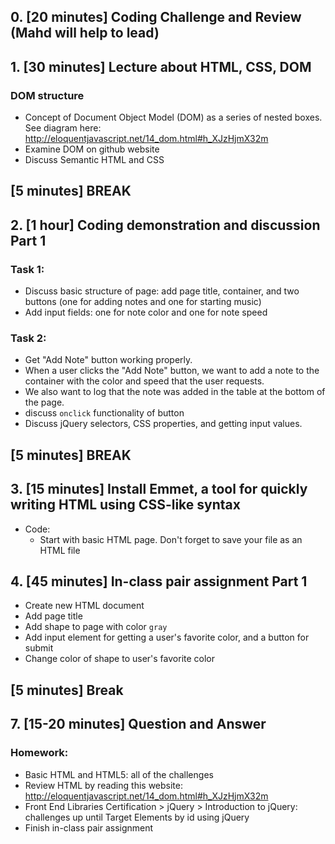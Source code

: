 ## 0. [20 minutes] Coding Challenge and Review (Mahd will help to lead)

## 1. [30 minutes] Lecture about HTML, CSS, DOM
### DOM structure
- Concept of Document Object Model (DOM) as a series of nested boxes. See diagram here: http://eloquentjavascript.net/14_dom.html#h_XJzHjmX32m
- Examine DOM on github website
- Discuss Semantic HTML and CSS

## [5 minutes] BREAK

## 2. [1 hour] Coding demonstration and discussion Part 1
### Task 1: 
- Discuss basic structure of page: add page title, container, and two buttons (one for adding notes and one for starting music)
- Add input fields: one for note color and one for note speed

### Task 2:
- Get "Add Note" button working properly. 
- When a user clicks the "Add Note" button, we want to add a note to the container with the color and speed that the user requests.
- We also want to log that the note was added in the table at the bottom of the page.
- discuss `onclick` functionality of button
- Discuss jQuery selectors, CSS properties, and getting input values.

## [5 minutes] BREAK

## 3. [15 minutes] Install Emmet, a tool for quickly writing HTML using CSS-like syntax
- Code: 
	* Start with basic HTML page. Don't forget to save your file as an HTML file

## 4. [45 minutes] In-class pair assignment Part 1
- Create new HTML document
- Add page title
- Add shape to page with color `gray`
- Add input element for getting a user's favorite color, and a button for submit
- Change color of shape to user's favorite color

## [5 minutes] Break

## 7. [15-20 minutes] Question and Answer 

### Homework: 
- Basic HTML and HTML5: all of the challenges
- Review HTML by reading this website: http://eloquentjavascript.net/14_dom.html#h_XJzHjmX32m
- Front End Libraries Certification > jQuery > Introduction to jQuery: challenges up until Target Elements by id using jQuery
- Finish in-class pair assignment